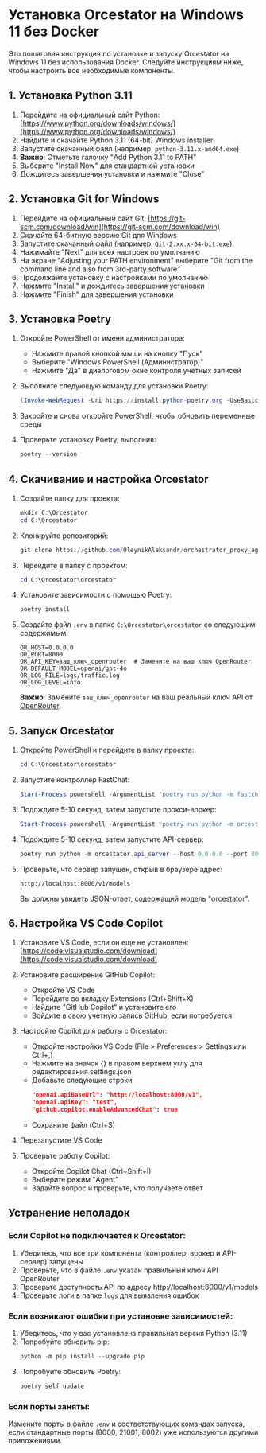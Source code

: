 # Установка Orcestator на Windows 11 без Docker

Это пошаговая инструкция по установке и запуску Orcestator на Windows 11 без использования Docker. Следуйте инструкциям ниже, чтобы настроить все необходимые компоненты.

## 1. Установка Python 3.11

1. Перейдите на официальный сайт Python: [https://www.python.org/downloads/windows/](https://www.python.org/downloads/windows/)
2. Найдите и скачайте Python 3.11 (64-bit) Windows installer
3. Запустите скачанный файл (например, `python-3.11.x-amd64.exe`)
4. **Важно**: Отметьте галочку "Add Python 3.11 to PATH"
5. Выберите "Install Now" для стандартной установки
6. Дождитесь завершения установки и нажмите "Close"

## 2. Установка Git for Windows

1. Перейдите на официальный сайт Git: [https://git-scm.com/download/win](https://git-scm.com/download/win)
2. Скачайте 64-битную версию Git для Windows
3. Запустите скачанный файл (например, `Git-2.xx.x-64-bit.exe`)
4. Нажимайте "Next" для всех настроек по умолчанию
5. На экране "Adjusting your PATH environment" выберите "Git from the command line and also from 3rd-party software"
6. Продолжайте установку с настройками по умолчанию
7. Нажмите "Install" и дождитесь завершения установки
8. Нажмите "Finish" для завершения установки

## 3. Установка Poetry

1. Откройте PowerShell от имени администратора:
   - Нажмите правой кнопкой мыши на кнопку "Пуск"
   - Выберите "Windows PowerShell (Администратор)"
   - Нажмите "Да" в диалоговом окне контроля учетных записей

2. Выполните следующую команду для установки Poetry:
   ```powershell
   (Invoke-WebRequest -Uri https://install.python-poetry.org -UseBasicParsing).Content | python -
   ```

3. Закройте и снова откройте PowerShell, чтобы обновить переменные среды

4. Проверьте установку Poetry, выполнив:
   ```powershell
   poetry --version
   ```

## 4. Скачивание и настройка Orcestator

1. Создайте папку для проекта:
   ```powershell
   mkdir C:\Orcestator
   cd C:\Orcestator
   ```

2. Клонируйте репозиторий:
   ```powershell
   git clone https://github.com/OleynikAleksandr/orchestrator_proxy_agent.git .
   ```

3. Перейдите в папку с проектом:
   ```powershell
   cd C:\Orcestator\orcestator
   ```

4. Установите зависимости с помощью Poetry:
   ```powershell
   poetry install
   ```

5. Создайте файл `.env` в папке `C:\Orcestator\orcestator` со следующим содержимым:
   ```
   OR_HOST=0.0.0.0
   OR_PORT=8000
   OR_API_KEY=ваш_ключ_openrouter  # Замените на ваш ключ OpenRouter
   OR_DEFAULT_MODEL=openai/gpt-4o
   OR_LOG_FILE=logs/traffic.log
   OR_LOG_LEVEL=info
   ```

   **Важно**: Замените `ваш_ключ_openrouter` на ваш реальный ключ API от [OpenRouter](https://openrouter.ai/).

## 5. Запуск Orcestator

1. Откройте PowerShell и перейдите в папку проекта:
   ```powershell
   cd C:\Orcestator\orcestator
   ```

2. Запустите контроллер FastChat:
   ```powershell
   Start-Process powershell -ArgumentList "poetry run python -m fastchat.serve.controller --host 0.0.0.0 --port 21001"
   ```

3. Подождите 5-10 секунд, затем запустите прокси-воркер:
   ```powershell
   Start-Process powershell -ArgumentList "poetry run python -m orcestator.proxy_worker --model-id orcestator --controller http://localhost:21001 --port 8002"
   ```

4. Подождите 5-10 секунд, затем запустите API-сервер:
   ```powershell
   poetry run python -m orcestator.api_server --host 0.0.0.0 --port 8000
   ```

5. Проверьте, что сервер запущен, открыв в браузере адрес:
   ```
   http://localhost:8000/v1/models
   ```
   
   Вы должны увидеть JSON-ответ, содержащий модель "orcestator".

## 6. Настройка VS Code Copilot

1. Установите VS Code, если он еще не установлен: [https://code.visualstudio.com/download](https://code.visualstudio.com/download)

2. Установите расширение GitHub Copilot:
   - Откройте VS Code
   - Перейдите во вкладку Extensions (Ctrl+Shift+X)
   - Найдите "GitHub Copilot" и установите его
   - Войдите в свою учетную запись GitHub, если потребуется

3. Настройте Copilot для работы с Orcestator:
   - Откройте настройки VS Code (File > Preferences > Settings или Ctrl+,)
   - Нажмите на значок {} в правом верхнем углу для редактирования settings.json
   - Добавьте следующие строки:
     ```json
     "openai.apiBaseUrl": "http://localhost:8000/v1",
     "openai.apiKey": "test",
     "github.copilot.enableAdvancedChat": true
     ```
   - Сохраните файл (Ctrl+S)

4. Перезапустите VS Code

5. Проверьте работу Copilot:
   - Откройте Copilot Chat (Ctrl+Shift+I)
   - Выберите режим "Agent"
   - Задайте вопрос и проверьте, что получаете ответ

## Устранение неполадок

### Если Copilot не подключается к Orcestator:

1. Убедитесь, что все три компонента (контроллер, воркер и API-сервер) запущены
2. Проверьте, что в файле `.env` указан правильный ключ API OpenRouter
3. Проверьте доступность API по адресу http://localhost:8000/v1/models
4. Проверьте логи в папке `logs` для выявления ошибок

### Если возникают ошибки при установке зависимостей:

1. Убедитесь, что у вас установлена правильная версия Python (3.11)
2. Попробуйте обновить pip:
   ```powershell
   python -m pip install --upgrade pip
   ```
3. Попробуйте обновить Poetry:
   ```powershell
   poetry self update
   ```

### Если порты заняты:

Измените порты в файле `.env` и соответствующих командах запуска, если стандартные порты (8000, 21001, 8002) уже используются другими приложениями.
